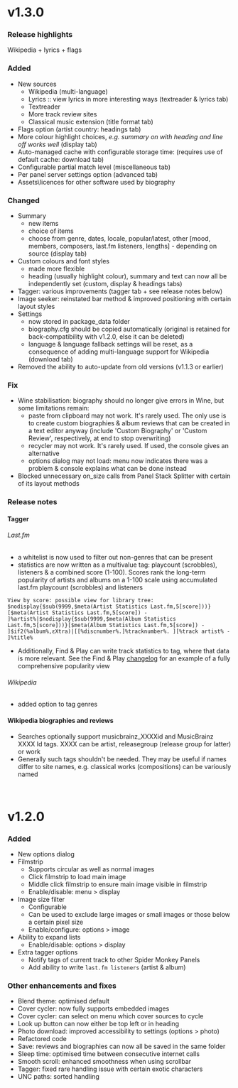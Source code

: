 # v1.3.0
### Release highlights
Wikipedia + lyrics + flags
### Added
- New sources
	- Wikipedia (multi-language)
	- Lyrics :: view lyrics in more interesting ways (textreader & lyrics tab)
	<!-- - Lyrics (synced & unsynced) :: view lyrics in more interesting ways (textreader & lyrics tab) -->
	<!-- - view lyrics in more interesting ways (textreader & lyrics tab) -->
	<!-- - highlight transition and fade effects -->
	<!-- - supports lyrics offset + on-the-fly adjustment (mouse wheel - not saved) -->
	<!-- - ultra-smooth scrolling with highlight transition effect, fade effect and offset support -->
	<!-- - ultra-smooth scrolling + highlight transition effect + fade effect + offset handling -->
	- Textreader
	- More track review sites
	- Classical music extension (title format tab)
- Flags option (artist country: headings tab)
- More colour highlight choices, _e.g. summary on with heading and line off works well_ (display tab)
- Auto-managed cache with configurable storage time: (requires use of default cache: download tab)
- Configurable partial match level (miscellaneous tab)<!-- 
Choice of summary items (display tab) -->
- Per panel server settings option (advanced tab)
- Assets\licences for other software used by biography

### Changed
- Summary
	- new items
	- choice of items
	- choose from genre, dates, locale, popular/latest, other [mood, members, composers, last.fm listeners, lengths] - depending on source (display tab)
	<!-- - custom colour option (custom tab). Heading (normally highlight colour), text & summary colours can now all be independently set -->
	<!--- font style now configurable (display tab) -->
- Custom colours and font styles
	- made more flexible
	- heading (usually highlight colour), summary and text can now all be independently set (custom, display & headings tabs)
- Tagger: various improvements (tagger tab + see release notes below)
- Image seeker: reinstated bar method & improved positioning with certain layout styles
- Settings
	- now stored in package_data folder
	- biography.cfg should be copied automatically (original is retained for back-compatibility with v1.2.0, else it can be deleted)
	- language & language fallback settings will be reset, as a consequence of adding multi-language support for Wikipedia (download tab)
- Removed the ability to auto-update from old versions (v1.1.3 or earlier)

### Fix
- Wine stabilisation: biography should no longer give errors in Wine, but some limitations remain:
    - paste from clipboard may not work. It's rarely used. The only use is to create custom biographies & album reviews that can be created in a text editor anyway (include 'Custom Biography' or 'Custom Review', respectively, at end to stop overwriting)
    - recycler may not work. It's rarely used. If used, the console gives an alternative
    - options dialog may not load: menu now indicates there was a problem & console explains what can be done instead
- Blocked unnecessary on_size calls from Panel Stack Splitter with certain of its layout methods

### Release notes
#### Tagger
###### Last.fm
- a whitelist is now used to filter out non-genres that can be present
- statistics are now written as a multivalue tag: playcount (scrobbles), listeners & a combined score (1-100). Scores rank the long-term popularity of artists and albums on a 1-100 scale using accumulated last.fm playcount (scrobbles) and listeners

```View by score: possible view for library tree: $nodisplay{$sub(9999,$meta(Artist Statistics Last.fm,5[score]))}[$meta(Artist Statistics Last.fm,5[score]) - ]%artist%|$nodisplay{$sub(9999,$meta(Album Statistics Last.fm,5[score]))}[$meta(Album Statistics Last.fm,5[score]) - ]$if2(%album%,εXtra)|[[%discnumber%.]%tracknumber%. ][%track artist% - ]%title%```

- Additionally, Find & Play can write track statistics to tag, where that data is more relevant. See the Find & Play [changelog](https://github.com/Wil-B/Find-and-Play/blob/main/CHANGELOG.md#track-popularity-tagger) for an example of a fully comprehensive popularity view

###### Wikipedia
- added option to tag genres

#### Wikipedia biographies and reviews
<!-- - Searches are integrated with MusicBrainz
- MusicBrainz provides all the biography links
- MusicBrainz is tried first for review links, but isn't comprehensive, and there is a fallback to a direct search of Wikipedia
- Genres can be in native language or limited to English (latter fallback to MusicBrainz)
- Optionally musicbrainz_XXXXid and MusicBrainz XXXX Id tags are supported where XXXX is artist, releasegroup (release group for latter) or work -->
- Searches optionally support musicbrainz_XXXXid and MusicBrainz XXXX Id tags. XXXX can be artist, releasegroup (release group for latter) or work
- Generally such tags shouldn't be needed. They may be useful if names differ to site names, e.g. classical works (compositions) can be variously named
<!-- - Rarely will such tags offer any benefit. Best use case may be where there are naming differences, e.g. classical works (compositions) have various naming methods
searches support the following tags: musicbrainz_XXXXid and MusicBrainz XXXX Id; where XXXX is artist, releasegroup (release group for latter) or work -->

<br />

# v1.2.0
### Added
- New options dialog
- Filmstrip
	- Supports circular as well as normal images
	- Click filmstrip to load main image
	- Middle click filmstrip to ensure main image visible in filmstrip
	- Enable/disable: menu > display
- Image size filter
	- Configurable
	- Can be used to exclude large images or small images or those below a certain pixel size
	- Enable/configure: options > image
- Ability to expand lists
	- Enable/disable: options > display
- Extra tagger options
	- Notify tags of current track to other Spider Monkey Panels
	- Add ability to write `last.fm listeners` (artist & album)

### Other enhancements and fixes
- Blend theme: optimised default
- Cover cycler: now fully supports embedded images
- Cover cycler: can select on menu which cover sources to cycle
- Look up button can now either be top left or in heading
- Photo download: improved accessibility to settings (options > photo)
- Refactored code
- Save: reviews and biographies can now all be saved in the same folder
- Sleep time: optimised time between consecutive internet calls
- Smooth scroll: enhanced smoothness when using scrollbar
- Tagger: fixed rare handling issue with certain exotic characters
- UNC paths: sorted handling
